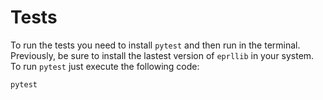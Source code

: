 # Tests

To run the tests you need to install `pytest` and then run in the terminal.
Previously, be sure to install the lastest version of `eprllib` in your
system. To run `pytest` just execute the following code:

```
pytest
```
